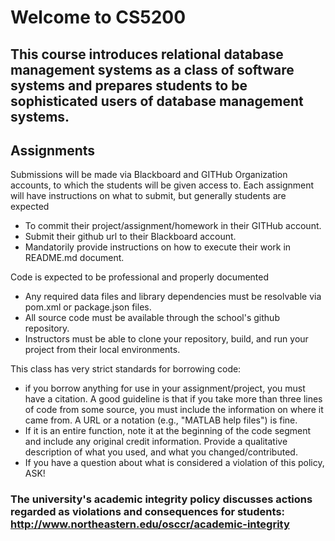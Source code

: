 # Welcome to CS5200
## This course introduces relational database management systems as a class of software systems and prepares students to be sophisticated users of database management systems.

## Assignments
Submissions will be made via Blackboard and GITHub Organization accounts, to which the students will be given access to. Each assignment will have instructions on what to submit, but generally students are expected
* To commit their project/assignment/homework in their GITHub account.
* Submit their github url to their Blackboard account.
* Mandatorily provide instructions on how to execute their work in README.md document.

Code is expected to be professional and properly documented
* Any required data files and library dependencies must be resolvable via pom.xml or package.json files.
* All source code must be available through the school's github repository.
* Instructors must be able to clone your repository, build, and run your project from their local environments.

This class has very strict standards for borrowing code:
* if you borrow anything for use in your assignment/project, you must have a citation. A good guideline is that if you take more than three lines of code from some source, you must include the information on where it came from. A URL or a notation (e.g., "MATLAB help files") is fine.
* If it is an entire function, note it at the beginning of the code segment and include any original credit information. Provide a qualitative description of what you used, and what you changed/contributed.
* If you have a question about what is considered a violation of this policy, ASK!

### The university's academic integrity policy discusses actions regarded as violations and consequences for students: http://www.northeastern.edu/osccr/academic-integrity
